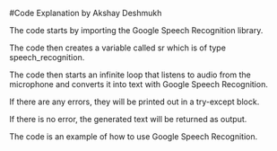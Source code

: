 #Code Explanation by Akshay Deshmukh


The code starts by importing the Google Speech Recognition library.

The code then creates a variable called sr which is of type speech_recognition.

The code then starts an infinite loop that listens to audio from the microphone and converts it into text with Google Speech Recognition.

If there are any errors, they will be printed out in a try-except block.

If there is no error, the generated text will be returned as output.

The code is an example of how to use Google Speech Recognition.
